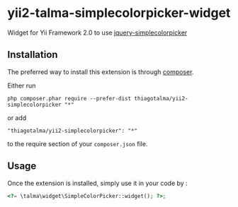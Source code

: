 yii2-talma-simplecolorpicker-widget
===========
Widget for Yii Framework 2.0 to use [jquery-simplecolorpicker](https://github.com/tkrotoff/jquery-simplecolorpicker)

Installation
------------

The preferred way to install this extension is through [composer](http://getcomposer.org/download/).

Either run

```
php composer.phar require --prefer-dist thiagotalma/yii2-simplecolorpicker "*"
```

or add

```
"thiagotalma/yii2-simplecolorpicker": "*"
```

to the require section of your `composer.json` file.


Usage
-----

Once the extension is installed, simply use it in your code by :

```php
<?= \talma\widget\SimpleColorPicker::widget(); ?>;
```